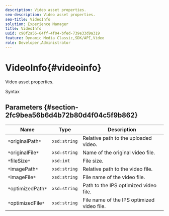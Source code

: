 ```yaml
---
description: Video asset properties.
seo-description: Video asset properties.
seo-title: VideoInfo
solution: Experience Manager
title: VideoInfo
uuid: c90f2a56-64ff-4f04-bfed-739e33d9a319
feature: Dynamic Media Classic,SDK/API,Video
role: Developer,Administrator
---
```


# VideoInfo{#videoinfo}

Video asset properties.

 Syntax 

## Parameters {#section-2fc9bea56b6d4b72b80d4f04c5f9b862}

|  Name  | Type  | Description  |
|---|---|---|
|  `*`originalPath`*`  | `xsd:string`  | Relative path to the uploaded video.  |
|  `*`originalFile`*`  | `xsd:string`  | Name of the original video file.  |
|  `*`fileSize`*`  | `xsd:int`  | File size.  |
|  `*`imagePath`*`  | `xsd:string`  | Relative path to the video file.  |
|  `*`imageFile`*`  | `xsd:string`  | File name of the video file.  |
|  `*`optimizedPath`*`  | `xsd:string`  | Path to the IPS optimized video file.  |
|  `*`optimizedFile`*`  | `xsd:string`  | File name of the IPS optimized video file.  |

